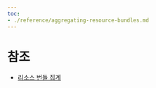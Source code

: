 ```yaml
---
toc:
- ./reference/aggregating-resource-bundles.md
---
```

# 참조

* [리소스 번들 집계](./reference/aggregating-resource-bundles.md)